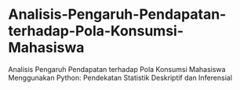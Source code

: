 # Analisis-Pengaruh-Pendapatan-terhadap-Pola-Konsumsi-Mahasiswa
Analisis Pengaruh Pendapatan terhadap Pola Konsumsi Mahasiswa Menggunakan Python: Pendekatan Statistik Deskriptif dan Inferensial
